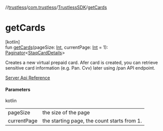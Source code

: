 //[trustless](../../../index.md)/[com.trustless](../index.md)/[TrustlessSDK](index.md)/[getCards](get-cards.md)

# getCards

[kotlin]\
fun [getCards](get-cards.md)(pageSize: [Int](https://kotlinlang.org/api/latest/jvm/stdlib/kotlin/-int/index.html), currentPage: [Int](https://kotlinlang.org/api/latest/jvm/stdlib/kotlin/-int/index.html) = 1): [Paginator](../../com.trustless.paginator/-paginator/index.md)&lt;[StaqCardDetails](../../com.trustless.requests.cards/-staq-card-details/index.md)&gt;

Creates a new virtual prepaid card. Afer card is created, you can retrieve sensitive card information (e.g. Pan. Cvv) later using /pan API endpoint.

[Server Api Reference](https://developer.staq.io/docs/apis/cards#/Cards/Create%20card.%20V2)

#### Parameters

kotlin

| | |
|---|---|
| pageSize | the size of the page |
| currentPage | the starting page, the count starts from 1. |
